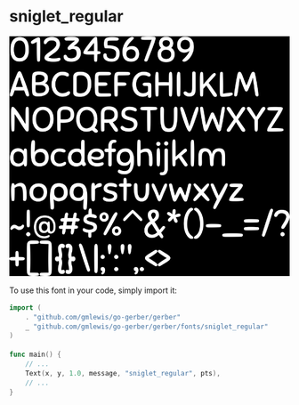 # sniglet_regular

![sniglet_regular](sniglet_regular.png)

To use this font in your code, simply import it:

```go
import (
	. "github.com/gmlewis/go-gerber/gerber"
	_ "github.com/gmlewis/go-gerber/gerber/fonts/sniglet_regular"
)

func main() {
	// ...
	Text(x, y, 1.0, message, "sniglet_regular", pts),
	// ...
}
```
